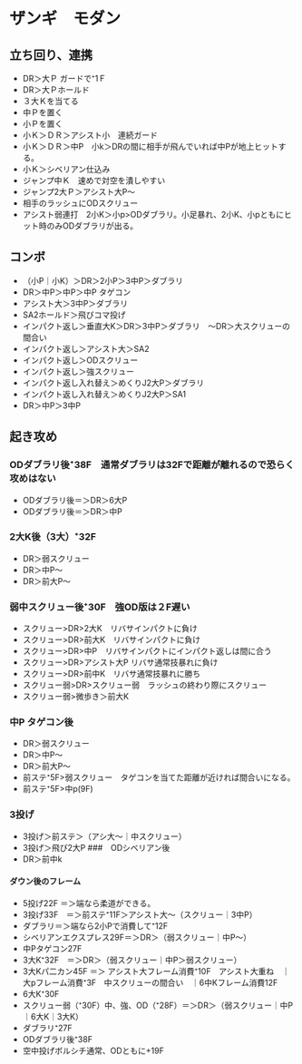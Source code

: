 # ザンギ　モダン
## 立ち回り、連携
* DR＞大Ｐ ガードで⁺1Ｆ
* DR＞大Ｐホールド
* ３大Ｋを当てる
* 中Ｐを置く
* 小Ｐを置く
* 小Ｋ＞ＤＲ＞アシスト小　連続ガード
* 小Ｋ＞ＤＲ＞中P　小k＞DRの間に相手が飛んでいれば中Pが地上ヒットする。 
* 小Ｋ＞シベリアン仕込み　
* ジャンプ中Ｋ　速めで対空を潰しやすい
* ジャンプ2大Ｐ＞アシスト大P～
* 相手のラッシュにODスクリュー
* アシスト弱連打　2小K＞小p>ODダブラリ。小足暴れ、2小K、小pともにヒット時のみODダブラリが出る。
## コンボ
* （小P｜小K）＞DR＞2小P＞3中P＞ダブラリ
* DR＞中P＞中P＞中P タゲコン
* アシスト大＞3中P＞ダブラリ
* SA2ホールド＞飛びコマ投げ
* インパクト返し＞垂直大K＞DR＞3中P＞ダブラリ　～DR＞大スクリューの間合い
* インパクト返し＞アシスト大＞SA2
* インパクト返し＞ODスクリュー
* インパクト返し＞強スクリュー
* インパクト返し入れ替え＞めくりJ2大P＞ダブラリ
* インパクト返し入れ替え＞めくりJ2大P＞SA1
* DR＞中P＞3中P
## 起き攻め
### ODダブラリ後⁺38F　通常ダブラリは32Fで距離が離れるので恐らく攻めはない
  * ODダブラリ後＝＞DR＞6大P
  * ODダブラリ後＝＞DR＞中P
### 2大K後（3大）⁺32F
  * DR＞弱スクリュー
  * DR＞中P～
  * DR＞前大P～
### 弱中スクリュー後⁺30F　強OD版は２F遅い
  * スクリュー>DR>2大K　リバサインパクトに負け
  * スクリュー>DR>前大K　リバサインパクトに負け
  * スクリュー>DR>中P　リバサインパクトにインパクト返しは間に合う
  * スクリュー>DR>アシスト大P リバサ通常技暴れに負け
  * スクリュー>DR>前中K　リバサ通常技暴れに勝ち
  * スクリュー弱>DR>スクリュー弱　ラッシュの終わり際にスクリュー
  * スクリュー弱>微歩き＞前大K
### 中P タゲコン後
  * DR＞弱スクリュー
  * DR＞中P～
  * DR＞前大P～
  * 前ステ⁺5F>弱スクリュー　タゲコンを当てた距離が近ければ間合いになる。
  * 前ステ⁺5F>中p(9F)
### 3投げ
  * 3投げ＞前ステ＞（アシ大～｜中スクリュー）
  * 3投げ＞飛び2大P
###　ODシベリアン後
  * DR＞前中k
#### ダウン後のフレーム
* 5投げ22F ＝＞端なら柔道ができる。
* 3投げ33F　＝＞前ステ⁺11F＞アシスト大～（スクリュー｜3中P）
* ダブラリ＝＞端なら2小Pで消費して⁺12F
* シベリアンエクスプレス29F＝＞DR＞（弱スクリュー｜中P～）
* 中Pタゲコン27F  　
* 3大K⁺32F　＝＞DR＞（弱スクリュー｜中P＞弱スクリュー）
* 3大Kパ二カン45F ＝＞ アシスト大フレーム消費⁺10F　アシスト大重ね　｜大pフレーム消費⁺3F　中スクリューの間合い　｜6中Kフレーム消費12F
* 6大K⁺30F
* スクリュー弱（⁺30F）中、強、OD（⁺28F）＝＞DR＞（弱スクリュー｜中P｜6大K｜3大K）
* ダブラリ⁺27F
* ODダブラリ後⁺38F
* 空中投げボルシチ通常、ODともに+19F
